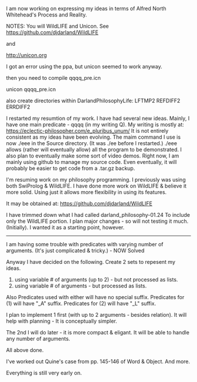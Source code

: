 I am now working on expressing my ideas in terms
of Alfred North Whitehead's Process and Reality.

NOTES:
You will WildLIFE and Unicon.
See https://github.com/djdarland/WildLIFE

and

http://unicon.org

I got an error using the ppa, but unicon seemed to
work anyway.

then you need to compile qqqq_pre.icn

unicon qqqq_pre.icn

also create directories within DarlandPhilosophyLife:
LFTMP2
REFDIFF2
ERRDIFF2


I restarted my resumtion of my work. I have had several new ideas.
Mainly, I have one main predicate - qqqq (in my writing Q).
My writing is mostly at:
https://eclectic-philosopher.com/e_pluribus_unum/
It is not entirely consistent as my ideas have been evolving.
The maim command I use is now ./eee in the Source directory.
(It was ./ee before I restarted.)
./eee allows (rather will eventually allow) all the program to be demonstrated.
I also plan to eventually make some sort of video demos.
Right now, I am mainly using github to manage my source code.
Even eventually, it will probably be easier to get code from a .tar.gz backup.

I'm resuming work on my philosophy programming.
I previously was using both SwiProlog & WildLIFE.
I have done more work on WildLIFE & believe it more solid.
Using just it allows more flexibility in using its features.

It may be obtained at:
https://github.com/djdarland/WildLIFE

I have trimmed down what I had called darland_philosophy-01.24
To include only the WildLIFE portion.
I plan major changes - so will not testing it much. (Initially).
I wanted it as a starting point, however.

--------------------------------------------------------------------

I am having some trouble with predicates with varying number of arguments.
(It's just complicated & tricky.) - NOW Solved

Anyway I have decided on the following.
Create 2 sets to repesent my ideas.
1. using variable # of arguments (up to 2) - but not processed as lists.
2. using variable # of arguments - but processed as lists.


Also
Predicates used with either will have no special suffix.
Predicates for (1) will have "_A" suffix.
Predicates for (2) will have "_L" suffix.

I plan to implement 1 first (with up to 2 arguments - besides relation).
It will help with planning - It is conceptually simpler.

The 2nd I will do later - it is more compact & eligant.
It will be able to handle any number of arguments.

All above done.

I've worked out Quine's case from pp. 145-146 of Word & Object.
And more.

Everything is still very early on.


